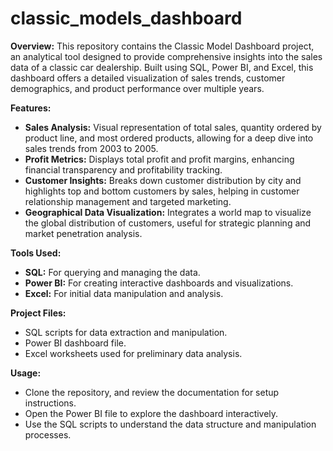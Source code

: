 # classic_models_dashboard

**Overview:**
This repository contains the Classic Model Dashboard project, an analytical tool designed to provide comprehensive insights into the sales data of a classic car dealership. Built using SQL, Power BI, and Excel, this dashboard offers a detailed visualization of sales trends, customer demographics, and product performance over multiple years.

**Features:**
- **Sales Analysis:** Visual representation of total sales, quantity ordered by product line, and most ordered products, allowing for a deep dive into sales trends from 2003 to 2005.
- **Profit Metrics:** Displays total profit and profit margins, enhancing financial transparency and profitability tracking.
- **Customer Insights:** Breaks down customer distribution by city and highlights top and bottom customers by sales, helping in customer relationship management and targeted marketing.
- **Geographical Data Visualization:** Integrates a world map to visualize the global distribution of customers, useful for strategic planning and market penetration analysis.

**Tools Used:**
- **SQL:** For querying and managing the data.
- **Power BI:** For creating interactive dashboards and visualizations.
- **Excel:** For initial data manipulation and analysis.

**Project Files:**
- SQL scripts for data extraction and manipulation.
- Power BI dashboard file.
- Excel worksheets used for preliminary data analysis.

**Usage:**
- Clone the repository, and review the documentation for setup instructions.
- Open the Power BI file to explore the dashboard interactively.
- Use the SQL scripts to understand the data structure and manipulation processes.

